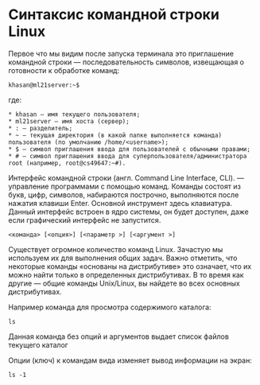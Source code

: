 # Синтаксис командной строки Linux

Первое что мы видим после запуска терминала это приглашение командной строки — последовательность символов, извещающая о готовности к обработке команд:

```
khasan@ml21server:~$
```
где:

    * khasan — имя текущего пользователя;
    * ml21server — имя хоста (сервер);
    * : — разделитель;
    * ~ — текущая директория (в какой папке выполняется команда) пользователя (по умолчанию /home/<username>);
    * $ — символ приглашения ввода для пользователей с обычными правами;
    * # — символ приглашения ввода для суперпользователя/администратора root (например, root@cs49647:~#).

Интерфейс командной строки (англ. Command Line Interface, CLI). — управление программами с помощью команд. Команды состоят из букв, цифр, символов, набираются построчно, выполняются после нажатия клавиши Enter. Основной инструмент здесь клавиатура.
Данный интерфейс встроен в ядро системы, он будет доступен, даже если графический интерфейс не запустится.

```
<команда> [<опция>] [<параметр >] [<аргумент >]
```

Существует огромное количество команд Linux. Зачастую мы используем их для выполнения общих задач. Важно отметить, что некоторые команды «основаны на дистрибутиве» это означает, что их можно найти только в определенных дистрибутивах. В то время как другие — общие команды Unix/Linux, вы найдете во всех основных дистрибутивах.

Например команда для просмотра содержимого каталога:
```
ls
```
Данная команда без опций и аргументов выдает список файлов текущего каталог

Опции (ключ) к командам вида изменяет вывод информации на экран:
```
ls -1
```
